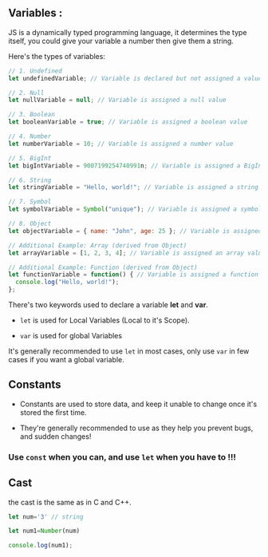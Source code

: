 ## Variables :
JS is a dynamically typed programming language, it determines the type itself, you could give your variable a number then give them a string.

Here's the types of variables:
```Javascript
// 1. Undefined
let undefinedVariable; // Variable is declared but not assigned a value

// 2. Null
let nullVariable = null; // Variable is assigned a null value

// 3. Boolean
let booleanVariable = true; // Variable is assigned a boolean value

// 4. Number
let numberVariable = 10; // Variable is assigned a number value

// 5. BigInt
let bigIntVariable = 9007199254740991n; // Variable is assigned a BigInt value

// 6. String
let stringVariable = "Hello, world!"; // Variable is assigned a string value

// 7. Symbol
let symbolVariable = Symbol("unique"); // Variable is assigned a symbol value

// 8. Object
let objectVariable = { name: "John", age: 25 }; // Variable is assigned an object value

// Additional Example: Array (derived from Object)
let arrayVariable = [1, 2, 3, 4]; // Variable is assigned an array value

// Additional Example: Function (derived from Object)
let functionVariable = function() { // Variable is assigned a function value
  console.log("Hello, world!");
};
```

There's two keywords used to declare a variable **let** and **var**.

- `let` is used for Local Variables (Local to it's Scope).

- `var` is used for global Variables

It's generally recommended to use `let` in most cases, only use `var` in few cases if you want a global variable.

## Constants

- Constants are used to store data, and keep it unable to change once it's stored the first time.

- They're generally recommended to use as they help you prevent bugs, and sudden changes!


### Use `const` when you can, and use `let` when you have to !!!

## Cast

the cast is the same as in C and C++.

```Javascript
let num='3' // string

let num1=Number(num)

console.log(num1);
```
